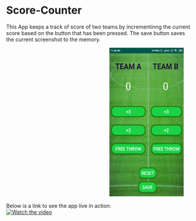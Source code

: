 # Score-Counter
This App keeps a track of score of two teams by incrementinng the current score based on the button that has been pressed.
The save button saves the current screenshot to the memory.








<pre>                                 <img src="screen.png" width="200" height="400">            </pre>

Below is a link to see the app live in action:<br>
[![Watch the video](https://img.youtube.com/vi/Ges2libSxG0&t=3s/maxresdefault.jpg)](https://www.youtube.com/watch?v=9wKVlr25nG0) 
